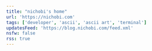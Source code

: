 ```yaml
---
title: "nichobi's home"
url: 'https://nichobi.com'
tags: ['developer', 'ascii', 'ascii art', 'terminal']
updatesFeed: 'https://blog.nichobi.com/feed.xml'
nsfw: false
rss: true
---
```

